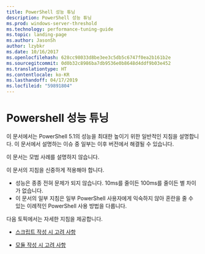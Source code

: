 ```yaml
---
title: PowerShell 성능 튜닝
description: PowerShell 성능 튜닝
ms.prod: windows-server-threshold
ms.technology: performance-tuning-guide
ms.topic: landing-page
ms.author: JasonSh
author: lzybkr
ms.date: 10/16/2017
ms.openlocfilehash: 628cc98033d8be3ee3c5db5c6747f0ea2b161b2e
ms.sourcegitcommit: 0d0b32c8986ba7db9536e0b8648d4ddf9b03e452
ms.translationtype: HT
ms.contentlocale: ko-KR
ms.lasthandoff: 04/17/2019
ms.locfileid: "59891804"
---
```

# <a name="performance-tuning-for-powershell"></a>Powershell 성능 튜닝

이 문서에서는 PowerShell 5.1의 성능을 최대한 높이기 위한 일반적인 지침을 설명합니다. 이 문서에서 설명하는 이슈 중 일부는 이후 버전에서 해결될 수 있습니다.

이 문서는 모범 사례를 설명하지 않습니다.

이 문서의 지침을 신중하게 적용해야 합니다.
* 성능은 종종 전혀 문제가 되지 않습니다. 10ms를 줄이든 100ms를 줄이든 별 차이가 없습니다.
* 이 문서의 일부 지침은 일부 PowerShell 사용자에게 익숙하지 않아 혼란을 줄 수 있는 이례적인 PowerShell 사용 방법을 다룹니다.

다음 토픽에서는 자세한 지침을 제공합니다.

-   [스크립트 작성 시 고려 사항](script-authoring-considerations.md)

-   [모듈 작성 시 고려 사항](module-authoring-considerations.md)